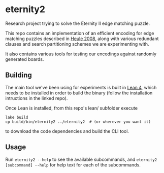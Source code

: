 # eternity2
Research project trying to solve the Eternity II edge matching puzzle.

This repo contains an implementation of an efficient encoding for edge matching puzzles described in
[Heule 2008](https://www.cs.cmu.edu/~mheule/publications/eternity.pdf), along with various
redundant clauses and search partitioning schemes we are experimenting with.

It also contains various tools for testing our encodings against randomly generated boards.

## Building
The main tool we've been using for experiments is built in [Lean 4](https://github.com/leanprover/lean4),
which needs to be installed in order to build the binary (follow the installation
intructions in the linked repo).

Once Lean is installed, from this repo's lean/ subfolder execute
```
lake build
cp build/bin/eternity2 ../eternity2  # (or wherever you want it)
```
to download the code dependencies and build the CLI tool.

## Usage

Run `eternity2 --help` to see the available subcommands, and
`eternity2 [subcommand] --help` for help text for each of the subcommands.
